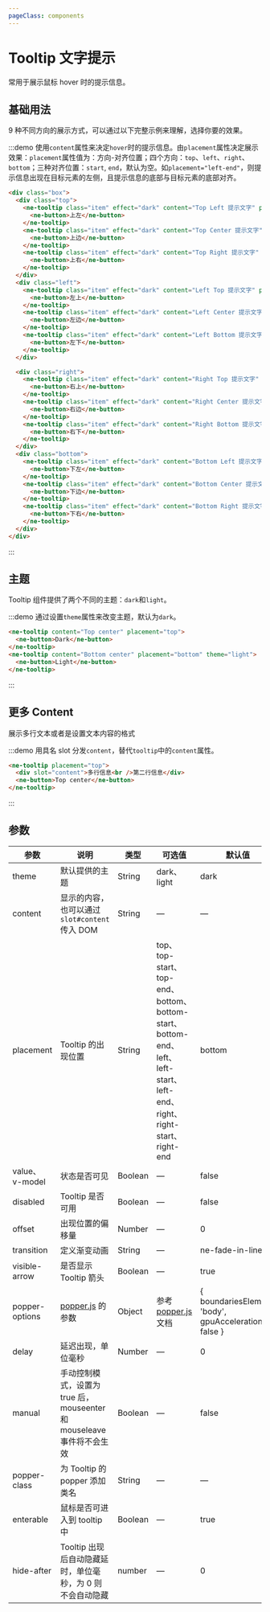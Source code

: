 ```yaml
---
pageClass: components
---
```


# Tooltip 文字提示

常用于展示鼠标 hover 时的提示信息。

## 基础用法

9 种不同方向的展示方式，可以通过以下完整示例来理解，选择你要的效果。

:::demo 使用`content`属性来决定`hover`时的提示信息。由`placement`属性决定展示效果：`placement`属性值为：方向-对齐位置；四个方向：`top`、`left`、`right`、`bottom`；三种对齐位置：`start`, `end`，默认为空。如`placement="left-end"`，则提示信息出现在目标元素的左侧，且提示信息的底部与目标元素的底部对齐。

```html
<div class="box">
  <div class="top">
    <ne-tooltip class="item" effect="dark" content="Top Left 提示文字" placement="top-start">
      <ne-button>上左</ne-button>
    </ne-tooltip>
    <ne-tooltip class="item" effect="dark" content="Top Center 提示文字" placement="top">
      <ne-button>上边</ne-button>
    </ne-tooltip>
    <ne-tooltip class="item" effect="dark" content="Top Right 提示文字" placement="top-end">
      <ne-button>上右</ne-button>
    </ne-tooltip>
  </div>
  <div class="left">
    <ne-tooltip class="item" effect="dark" content="Left Top 提示文字" placement="left-start">
      <ne-button>左上</ne-button>
    </ne-tooltip>
    <ne-tooltip class="item" effect="dark" content="Left Center 提示文字" placement="left">
      <ne-button>左边</ne-button>
    </ne-tooltip>
    <ne-tooltip class="item" effect="dark" content="Left Bottom 提示文字" placement="left-end">
      <ne-button>左下</ne-button>
    </ne-tooltip>
  </div>

  <div class="right">
    <ne-tooltip class="item" effect="dark" content="Right Top 提示文字" placement="right-start">
      <ne-button>右上</ne-button>
    </ne-tooltip>
    <ne-tooltip class="item" effect="dark" content="Right Center 提示文字" placement="right">
      <ne-button>右边</ne-button>
    </ne-tooltip>
    <ne-tooltip class="item" effect="dark" content="Right Bottom 提示文字" placement="right-end">
      <ne-button>右下</ne-button>
    </ne-tooltip>
  </div>
  <div class="bottom">
    <ne-tooltip class="item" effect="dark" content="Bottom Left 提示文字" placement="bottom-start">
      <ne-button>下左</ne-button>
    </ne-tooltip>
    <ne-tooltip class="item" effect="dark" content="Bottom Center 提示文字" placement="bottom">
      <ne-button>下边</ne-button>
    </ne-tooltip>
    <ne-tooltip class="item" effect="dark" content="Bottom Right 提示文字" placement="bottom-end">
      <ne-button>下右</ne-button>
    </ne-tooltip>
  </div>
</div>
```

:::

## 主题

Tooltip 组件提供了两个不同的主题：`dark`和`light`。

:::demo 通过设置`theme`属性来改变主题，默认为`dark`。

```html
<ne-tooltip content="Top center" placement="top">
  <ne-button>Dark</ne-button>
</ne-tooltip>
<ne-tooltip content="Bottom center" placement="bottom" theme="light">
  <ne-button>Light</ne-button>
</ne-tooltip>
```

:::

## 更多 Content

展示多行文本或者是设置文本内容的格式

:::demo 用具名 slot 分发`content`，替代`tooltip`中的`content`属性。

```html
<ne-tooltip placement="top">
  <div slot="content">多行信息<br />第二行信息</div>
  <ne-button>Top center</ne-button>
</ne-tooltip>
```
:::

## 参数

| 参数            | 说明                                                                                             | 类型    | 可选值                                                                                                    | 默认值                                                |
| --------------- | ------------------------------------------------------------------------------------------------ | ------- | --------------------------------------------------------------------------------------------------------- | ----------------------------------------------------- |
| theme          | 默认提供的主题                                                                                   | String  | dark、light                                                                                                | dark                                                  |
| content         | 显示的内容，也可以通过 `slot#content` 传入 DOM                                                   | String  | —                                                                                                         | —                                                     |
| placement       | Tooltip 的出现位置                                                                               | String  | top、top-start、top-end、bottom、bottom-start、bottom-end、left、left-start、left-end、right、right-start、right-end | bottom                                                |
| value、 v-model | 状态是否可见                                                                                     | Boolean | —                                                                                                         | false                                                 |
| disabled        | Tooltip 是否可用                                                                                 | Boolean | —                                                                                                         | false                                                 |
| offset          | 出现位置的偏移量                                                                                 | Number  | —                                                                                                         | 0                                                     |
| transition      | 定义渐变动画                                                                                     | String  | —                                                                                                         | ne-fade-in-linear                                   |
| visible-arrow   | 是否显示 Tooltip 箭头 | Boolean | —                                                                                                         | true                                                  |
| popper-options  | [popper.js](https://popper.js.org/documentation.html) 的参数                                     | Object  | 参考 [popper.js](https://popper.js.org/documentation.html) 文档                                           | { boundariesElement: 'body', gpuAcceleration: false } |
| delay      | 延迟出现，单位毫秒                                                                               | Number  | —                                                                                                         | 0                                                     |
| manual          | 手动控制模式，设置为 true 后，mouseenter 和 mouseleave 事件将不会生效                            | Boolean | —                                                                                                         | false                                                 |
| popper-class    | 为 Tooltip 的 popper 添加类名                                                                    | String  | —                                                                                                         | —                                                     |
| enterable       | 鼠标是否可进入到 tooltip 中                                                                      | Boolean | —                                                                                                         | true                                                  |
| hide-after      | Tooltip 出现后自动隐藏延时，单位毫秒，为 0 则不会自动隐藏                                        | number  | —                                                                                                         | 0                                                     |


<script>
  export default {
    data() {
      return {
        disabled: false
      };
    }
  };
</script>
<style lang="scss">
  .demo-tooltip {
    .ne-tooltip + .ne-tooltip {
      margin-left: 15px;
    }
    .box {
      width: 400px;
      margin:0 auto;
      .top {
        text-align: center;
      }

      .left {
        float: left;
        width: 100px;
      }

      .right {
        float: right;
        width: 100px;
        text-align:right;
      }

      .bottom {
        clear: both;
        text-align: center;
      }

      .item {
        margin: 4px;
      }

      .left .ne-tooltip__popper,
      .right .ne-tooltip__popper {
        padding: 8px 10px;
      }
      .ne-tooltip {
        margin-left: 0;
      }
    }
  }
</style>
